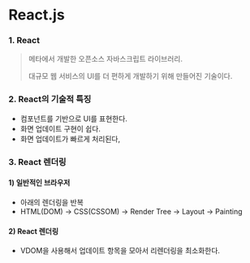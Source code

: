 # React.js

### 1. React

> 메타에서 개발한 오픈소스 자바스크립트 라이브러리.
>
> 대규모 웹 서비스의 UI를 더 편하게 개발하기 위해 만들어진 기술이다.

### 2. React의 기술적 특징

* 컴포넌트를 기반으로 UI를 표현한다.
* 화면 업데이트 구현이 쉽다.
* 화면 업데이트가 빠르게 처리된다,

### 3. React 렌더링

#### 1) 일반적인 브라우저

* 아래의 렌더링을 반복
* HTML(DOM) -> CSS(CSSOM) -> Render Tree -> Layout -> Painting&#x20;

#### 2) React 렌더링

* VDOM을 사용해서 업데이트 항목을 모아서 리렌더링을 최소화한다.



&#x20;
